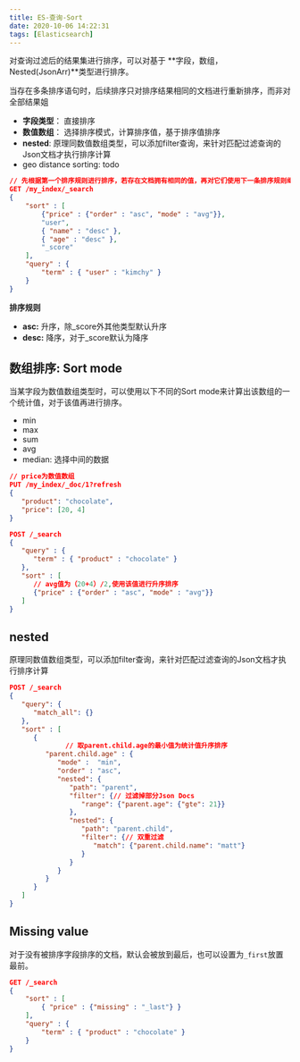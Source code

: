 ```yaml
---
title: ES-查询-Sort
date: 2020-10-06 14:22:31
tags: [Elasticsearch]
---
```


对查询过滤后的结果集进行排序，可以对基于 **字段，数组，Nested(JsonArr)**类型进行排序。

当存在多条排序语句时，后续排序只对排序结果相同的文档进行重新排序，而非对全部结果姐

* **字段类型**： 直接排序
* **数值数组**： 选择排序模式，计算排序值，基于排序值排序
* **nested**: 原理同数值数组类型，可以添加filter查询，来针对匹配过滤查询的Json文档才执行排序计算
* geo distance sorting: todo

<!--more-->

```json
// 先根据第一个排序规则进行排序，若存在文档拥有相同的值，再对它们使用下一条排序规则继续排序。
GET /my_index/_search
{
    "sort" : [
        {"price" : {"order" : "asc", "mode" : "avg"}},
        "user",
        { "name" : "desc" },
        { "age" : "desc" },
        "_score"
    ],
    "query" : {
        "term" : { "user" : "kimchy" }
    }
}
```

**排序规则**
* **asc:** 升序，除_score外其他类型默认升序
* **desc:** 降序，对于_score默认为降序

## **数组排序: Sort mode**

当某字段为数值数组类型时，可以使用以下不同的Sort mode来计算出该数组的一个统计值，对于该值再进行排序。

* min
* max
* sum
* avg
* median: 选择中间的数据

```json
// price为数值数组
PUT /my_index/_doc/1?refresh
{
   "product": "chocolate",
   "price": [20, 4]
}

POST /_search
{
   "query" : {
      "term" : { "product" : "chocolate" }
   },
   "sort" : [
	  // avg值为（20+4）/2,使用该值进行升序排序
      {"price" : {"order" : "asc", "mode" : "avg"}}
   ]
}
```

## **nested**

原理同数值数组类型，可以添加filter查询，来针对匹配过滤查询的Json文档才执行排序计算

```json
POST /_search
{
   "query": {
      "match_all": {}
   },
   "sort" : [
      {
		      // 取parent.child.age的最小值为统计值升序排序
         "parent.child.age" : {
            "mode" :  "min",
            "order" : "asc",
            "nested": {
               "path": "parent",
               "filter": {// 过滤掉部分Json Docs
                  "range": {"parent.age": {"gte": 21}}
               },
               "nested": {
                  "path": "parent.child",
                  "filter": {// 双重过滤
                     "match": {"parent.child.name": "matt"}
                  }
               }
            }
         }
      }
   ]
}
```

## **Missing value**

对于没有被排序字段排序的文档，默认会被放到最后，也可以设置为`_first`放置最前。

```json
GET /_search
{
    "sort" : [
        { "price" : {"missing" : "_last"} }
    ],
    "query" : {
        "term" : { "product" : "chocolate" }
    }
}
```